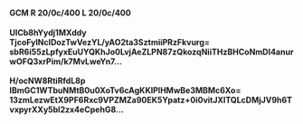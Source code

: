 #### GCM R 20/0c/400 L 20/0c/400
**UICb8hYydj1MXddy**<br/>**TjcoFyINcIDozTwVezYL/yAO2ta3SztmiiPRzFkvurg=**<br/>**sbR6i55zLpfyxEuUYQKhJo0LvjAeZLPN87zQkozqNiiTHzBHCoNmDI4anurwOFQ3xrPim/k7MvLweYn7...**<br/><br/>
**H/ocNW8RtiRfdL8p**<br/>**IBmGC1WTbuNMtB0u0XoTv6cAgKKlPlHMwBe3MBMc6Xo=**<br/>**13zmLezwEtX9PF6Rxc9VPZMZa90EK5Ypatz+0i0vitJXITQLcDMjJV9h6TvxpyrXXy5bl2zx4eCpehG8...**